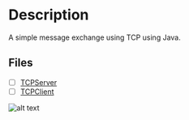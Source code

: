 # Description
A simple message exchange using TCP using Java.

## Files

- [ ] [TCPServer](https://github.com/RedaTargaoui/TCPConnection/blob/main/TCPServer.java)
- [ ] [TCPClient](https://github.com/RedaTargaoui/TCPConnection/blob/main/TCPClient.java) 

![alt text](https://sawakinome.com/img/images/difference-between-java-and-core-java.png)
